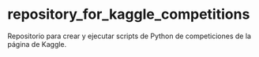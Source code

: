 # repository_for_kaggle_competitions
 Repositorio para crear y ejecutar scripts de Python de competiciones de la página de Kaggle.
